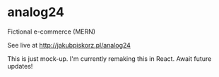 # analog24

Fictional e-commerce (MERN)

See live at http://jakubpiskorz.pl/analog24

This is just mock-up.
I'm currently remaking this in React. Await future updates!
